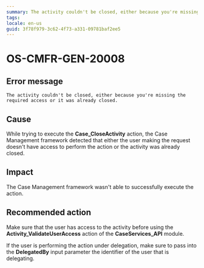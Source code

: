 ```yaml
---
summary: The activity couldn't be closed, either because you're missing the required access or it was already closed.
tags:
locale: en-us
guid: 3f78f979-3c62-4f73-a331-09781baf2ee5
---
```


# OS-CMFR-GEN-20008

## Error message

`The activity couldn't be closed, either because you're missing the required access or it was already closed.`

## Cause

While trying to execute the **Case_CloseActivity** action, the Case Management framework detected that either the user making the request doesn't have access to perform the action or the activity was already closed.

## Impact

The Case Management framework wasn't able to successfully execute the action.

## Recommended action

Make sure that the user has access to the activity before using the **Activity_ValidateUserAccess** action of the **CaseServices_API** module.

If the user is performing the action under delegation, make sure to pass into the **DelegatedBy** input parameter the identifier of the user that is delegating.
